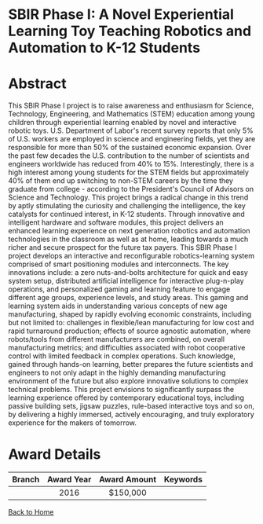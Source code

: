 
SBIR Phase I: A Novel Experiential Learning Toy Teaching Robotics and Automation to K-12 Students
=================================================================================================

# Abstract


This SBIR Phase I project is to raise awareness and enthusiasm for Science, Technology, Engineering, and Mathematics (STEM) education among young children through experiential learning enabled by novel and interactive robotic toys. U.S. Department of Labor's recent survey reports that only 5% of U.S. workers are employed in science and engineering fields, yet they are responsible for more than 50% of the sustained economic expansion. Over the past few decades the U.S. contribution to the number of scientists and engineers worldwide has reduced from 40% to 15%. Interestingly, there is a high interest among young students for the STEM fields but approximately 40% of them end up switching to non-STEM careers by the time they graduate from college - according to the President's Council of Advisors on Science and Technology. This project brings a radical change in this trend by aptly stimulating the curiosity and challenging the intelligence, the key catalysts for continued interest, in K-12 students. Through innovative and intelligent hardware and software modules, this project delivers an enhanced learning experience on next generation robotics and automation technologies in the classroom as well as at home, leading towards a much richer and secure prospect for the future tax payers. This SBIR Phase I project develops an interactive and reconfigurable robotics-learning system comprised of smart positioning modules and interconnects. The key innovations include: a zero nuts-and-bolts architecture for quick and easy system setup, distributed artificial intelligence for interactive plug-n-play operations, and personalized gaming and learning feature to engage different age groups, experience levels, and study areas. This gaming and learning system aids in understanding various concepts of new age manufacturing, shaped by rapidly evolving economic constraints, including but not limited to: challenges in flexible/lean manufacturing for low cost and rapid turnaround production; effects of source agnostic automation, where robots/tools from different manufacturers are combined, on overall manufacturing metrics; and difficulties associated with robot cooperative control with limited feedback in complex operations. Such knowledge, gained through hands-on learning, better prepares the future scientists and engineers to not only adapt in the highly demanding manufacturing environment of the future but also explore innovative solutions to complex technical problems. This project envisions to significantly surpass the learning experience offered by contemporary educational toys, including passive building sets, jigsaw puzzles, rule-based interactive toys and so on, by delivering a highly immersed, actively encouraging, and truly exploratory experience for the makers of tomorrow.  

# Award Details

|Branch|Award Year|Award Amount|Keywords|
| :---: | :---: | :---: | :---: |
||2016|$150,000||
  
  


[Back to Home](https://github.com/chrischow/dod_sbir_awards/Reports/JT/#209)